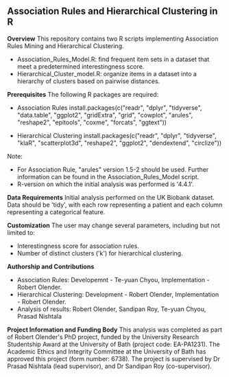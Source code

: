 Association Rules and Hierarchical Clustering in R
--------------------------------------------------

**Overview**
This repository contains two R scripts implementing Association Rules Mining and Hierarchical Clustering.
- Association_Rules_Model.R: find frequent item sets in a dataset that meet a predetermined interestingness score.
- Hierarchical_Cluster_model.R: organize items in a dataset into a hierarchy of clusters based on pairwise distances.

**Prerequisites**
The following R packages are required:

- Association Rules
        install.packages(c("readr", "dplyr", "tidyverse", "data.table", "ggplot2", "gridExtra", "grid", "cowplot", "arules", "reshape2", "epitools", "coxme", "forcats", "ggtext"))

- Hierarchical Clustering
        install.packages(c("readr", "dplyr", "tidyverse", "klaR", "scatterplot3d", "reshape2", "ggplot2", "dendextend", "circlize"))

Note:
- For Association Rule, "arules" version 1.5-2 should be used. Further information can be found in the Association_Rules_Model script.
- R-version on which the initial analysis was performed is '4.4.1'.

**Data Requirements**
Initial analysis performed on the UK Biobank dataset. Data should be 'tidy', with each row representing a patient and each column representing a categorical feature.

**Customization**
The user may change several parameters, including but not limited to:
- Interestingness score for association rules.
- Number of distinct clusters ('k') for hierarchical clustering.

**Authorship and Contributions**
- Association Rules: Developemnt - Te-yuan Chyou, Implementation - Robert Olender.
- Hierarchical Clustering: Development - Robert Olender, Implementation - Robert Olender.
- Analysis of results: Robert Olender, Sandipan Roy, Te-yuan Chyou, Prasad Nishtala

**Project Information and Funding Body**
This analysis was completed as part of Robert Olender's PhD project, funded by the University Research Studentship Award at the University of Bath (project code: EA-PA1231). The Academic Ethics and Integrity Committee at the University of Bath has approved this project (form number: 6738). The project is supervised by Dr Prasad Nishtala (lead supervisor), and Dr Sandipan Roy (co-supervisor).
